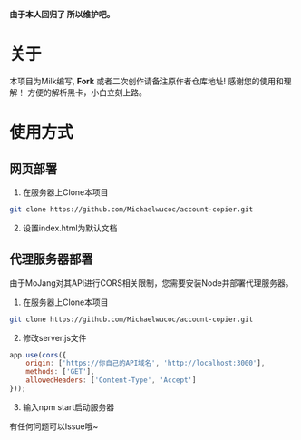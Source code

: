 **由于本人回归了 所以维护吧。**

# 关于
本项目为Milk编写, **Fork** 或者二次创作请备注原作者仓库地址! 感谢您的使用和理解！
方便的解析黑卡，小白立刻上路。

# 使用方式
## 网页部署
1. 在服务器上Clone本项目
```bash
git clone https://github.com/Michaelwucoc/account-copier.git
```
2. 设置index.html为默认文档
## 代理服务器部署
由于MoJang对其API进行CORS相关限制，您需要安装Node并部署代理服务器。
1. 在服务器上Clone本项目
```bash
git clone https://github.com/Michaelwucoc/account-copier.git
```
2. 修改server.js文件
```js
app.use(cors({
    origin: ['https://你自己的API域名', 'http://localhost:3000'],
    methods: ['GET'],
    allowedHeaders: ['Content-Type', 'Accept']
}));
```
3. 输入npm start启动服务器

有任何问题可以Issue哦~

